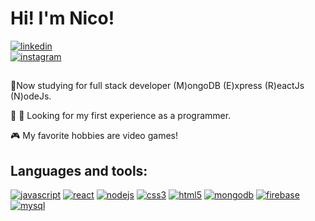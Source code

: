 # Hi! I'm Nico!
[![linkedin](https://cdn-icons-png.flaticon.com/32/408/408703.png?w=740)](https://www.linkedin.com/in/nicolás-raffagnini-a5a985137/)	
[![instagram](https://cdn-icons-png.flaticon.com/32/174/174855.png?w=740)](https://www.instagram.com/nikolaiis2/)
## 
📝Now studying for full stack developer (M)ongoDB (E)xpress (R)eactJs (N)odeJs.

💼 🔎 Looking for my first experience as a programmer.

🎮 My favorite hobbies are video games!

## Languages and tools:

[![javascript](https://cdn-icons-png.flaticon.com/32/919/919828.png?w=740)](https://developer.mozilla.org/es/docs/Web/JavaScript)
[![react](https://cdn-icons-png.flaticon.com/32/919/919851.png)](https://es.reactjs.org)
[![nodejs](https://cdn-icons-png.flaticon.com/32/919/919825.png)](https://nodejs.org/es/)
[![css3](https://cdn-icons-png.flaticon.com/32/732/732190.png)](https://developer.mozilla.org/es/docs/Web/CSS)
[![html5](https://cdn-icons-png.flaticon.com/32/174/174854.png)](https://developer.mozilla.org/es/docs/Glossary/HTML)
[![mongodb](https://img.icons8.com/color/32/mongodb.png)](https://www.mongodb.com/es)
[![firebase](https://img.icons8.com/color/32/firebase.png)](https://firebase.google.com)
[![mysql](https://cdn-icons-png.flaticon.com/32/528/528260.png)](https://www.mongodb.com/es)
##


